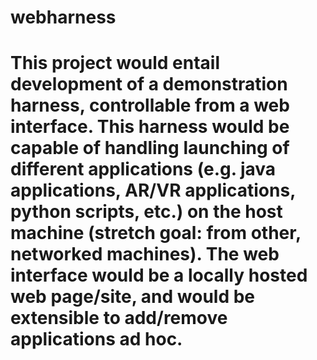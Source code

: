 # webharness

# This project would entail development of a demonstration harness, controllable from a web interface. This harness would be capable of handling launching of different applications (e.g. java applications, AR/VR applications, python scripts, etc.) on the host machine (stretch goal: from other, networked machines). The web interface would be a locally hosted web page/site, and would be extensible to add/remove applications ad hoc.